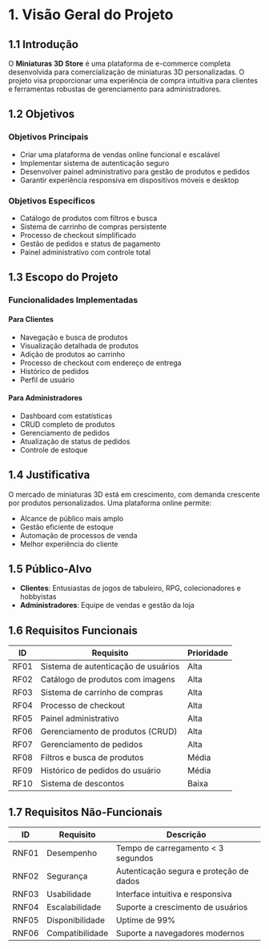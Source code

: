 # 1. Visão Geral do Projeto

## 1.1 Introdução

O **Miniaturas 3D Store** é uma plataforma de e-commerce completa desenvolvida para comercialização de miniaturas 3D personalizadas. O projeto visa proporcionar uma experiência de compra intuitiva para clientes e ferramentas robustas de gerenciamento para administradores.

## 1.2 Objetivos

### Objetivos Principais
- Criar uma plataforma de vendas online funcional e escalável
- Implementar sistema de autenticação seguro
- Desenvolver painel administrativo para gestão de produtos e pedidos
- Garantir experiência responsiva em dispositivos móveis e desktop

### Objetivos Específicos
- Catálogo de produtos com filtros e busca
- Sistema de carrinho de compras persistente
- Processo de checkout simplificado
- Gestão de pedidos e status de pagamento
- Painel administrativo com controle total

## 1.3 Escopo do Projeto

### Funcionalidades Implementadas

#### Para Clientes
- Navegação e busca de produtos
- Visualização detalhada de produtos
- Adição de produtos ao carrinho
- Processo de checkout com endereço de entrega
- Histórico de pedidos
- Perfil de usuário

#### Para Administradores
- Dashboard com estatísticas
- CRUD completo de produtos
- Gerenciamento de pedidos
- Atualização de status de pedidos
- Controle de estoque

## 1.4 Justificativa

O mercado de miniaturas 3D está em crescimento, com demanda crescente por produtos personalizados. Uma plataforma online permite:
- Alcance de público mais amplo
- Gestão eficiente de estoque
- Automação de processos de venda
- Melhor experiência do cliente

## 1.5 Público-Alvo

- **Clientes**: Entusiastas de jogos de tabuleiro, RPG, colecionadores e hobbyistas
- **Administradores**: Equipe de vendas e gestão da loja

## 1.6 Requisitos Funcionais

| ID | Requisito | Prioridade |
|----|-----------|------------|
| RF01 | Sistema de autenticação de usuários | Alta |
| RF02 | Catálogo de produtos com imagens | Alta |
| RF03 | Sistema de carrinho de compras | Alta |
| RF04 | Processo de checkout | Alta |
| RF05 | Painel administrativo | Alta |
| RF06 | Gerenciamento de produtos (CRUD) | Alta |
| RF07 | Gerenciamento de pedidos | Alta |
| RF08 | Filtros e busca de produtos | Média |
| RF09 | Histórico de pedidos do usuário | Média |
| RF10 | Sistema de descontos | Baixa |

## 1.7 Requisitos Não-Funcionais

| ID | Requisito | Descrição |
|----|-----------|-----------|
| RNF01 | Desempenho | Tempo de carregamento < 3 segundos |
| RNF02 | Segurança | Autenticação segura e proteção de dados |
| RNF03 | Usabilidade | Interface intuitiva e responsiva |
| RNF04 | Escalabilidade | Suporte a crescimento de usuários |
| RNF05 | Disponibilidade | Uptime de 99% |
| RNF06 | Compatibilidade | Suporte a navegadores modernos |
